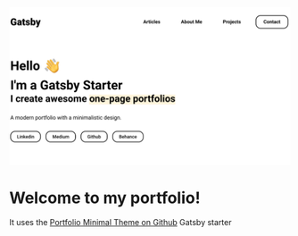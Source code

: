 <img src="screenshot.png" alt="Gatsby Theme Portfolio Minimal Screenshot" width="700" />

# Welcome to my portfolio!

It uses the [Portfolio Minimal Theme on Github](https://github.com/konstantinmuenster/gatsby-theme-portfolio-minimal) Gatsby starter
